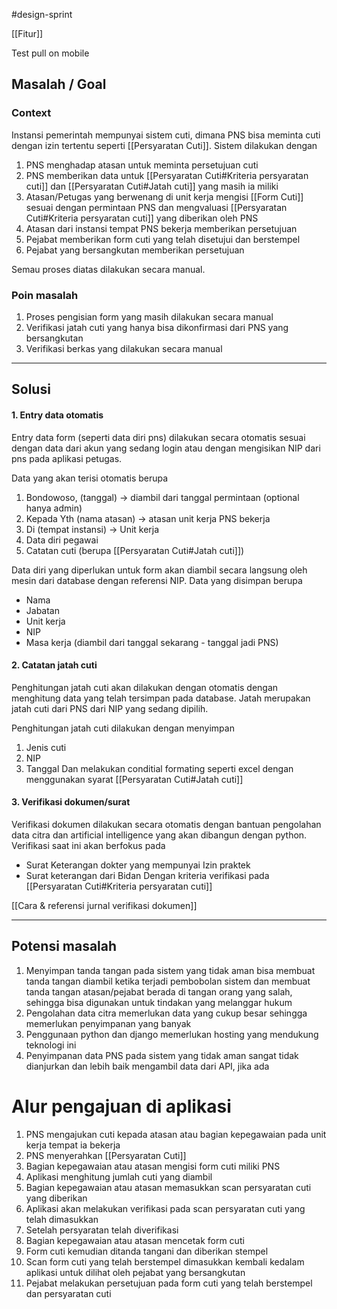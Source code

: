#design-sprint

[[Fitur]]

Test pull on mobile

## Masalah / Goal
### Context
Instansi pemerintah mempunyai sistem cuti, dimana PNS bisa meminta cuti dengan izin tertentu seperti [[Persyaratan Cuti]]. Sistem dilakukan dengan 
1. PNS menghadap atasan untuk meminta persetujuan cuti 
2. PNS memberikan data untuk [[Persyaratan Cuti#Kriteria persyaratan cuti]] dan [[Persyaratan Cuti#Jatah cuti]] yang masih ia miliki
3. Atasan/Petugas yang berwenang di unit kerja mengisi [[Form Cuti]] sesuai dengan permintaan PNS dan mengvaluasi [[Persyaratan Cuti#Kriteria persyaratan cuti]] yang diberikan oleh PNS
4. Atasan dari instansi tempat PNS bekerja memberikan persetujuan
5. Pejabat memberikan form cuti yang telah disetujui dan berstempel
6. Pejabat yang bersangkutan memberikan persetujuan

Semau proses diatas dilakukan secara manual.

### Poin masalah
1. Proses pengisian form yang masih dilakukan secara manual
2. Verifikasi jatah cuti yang hanya bisa dikonfirmasi dari PNS yang bersangkutan
3. Verifikasi berkas yang dilakukan secara manual

***
## Solusi
#### 1. Entry data otomatis
Entry data form (seperti data diri pns) dilakukan secara otomatis sesuai dengan data dari akun yang sedang login atau dengan mengisikan NIP dari pns pada aplikasi petugas.

Data yang akan terisi otomatis berupa
1. Bondowoso, (tanggal) -> diambil dari tanggal permintaan (optional hanya admin)
2. Kepada Yth (nama atasan) -> atasan unit kerja PNS bekerja
3. Di (tempat instansi) -> Unit kerja
4. Data diri pegawai
5. Catatan cuti (berupa [[Persyaratan Cuti#Jatah cuti]])

Data diri yang diperlukan untuk form akan diambil secara langsung oleh mesin dari database dengan referensi NIP. Data yang disimpan berupa
- Nama
- Jabatan
- Unit kerja
- NIP
- Masa kerja (diambil dari tanggal sekarang - tanggal jadi PNS)

#### 2. Catatan jatah cuti
Penghitungan jatah cuti akan dilakukan dengan otomatis dengan menghitung data yang telah tersimpan pada database. Jatah merupakan jatah cuti dari PNS dari NIP yang sedang dipilih.

Penghitungan jatah cuti dilakukan dengan menyimpan 
1. Jenis cuti
2. NIP
3. Tanggal
Dan melakukan conditial formating seperti excel dengan menggunakan syarat [[Persyaratan Cuti#Jatah cuti]] 

#### 3. Verifikasi dokumen/surat
Verifikasi dokumen dilakukan secara otomatis dengan bantuan pengolahan data citra dan artificial intelligence yang akan dibangun dengan python. Verifikasi saat ini akan berfokus pada
- Surat Keterangan dokter yang mempunyai Izin praktek
- Surat keterangan dari Bidan
Dengan kriteria verifikasi pada [[Persyaratan Cuti#Kriteria persyaratan cuti]]

[[Cara & referensi jurnal verifikasi dokumen]]


***
## Potensi masalah
1. Menyimpan tanda tangan pada sistem yang tidak aman bisa membuat tanda tangan diambil ketika terjadi pembobolan sistem dan membuat tanda tangan atasan/pejabat berada di tangan orang yang salah, sehingga bisa digunakan untuk tindakan yang melanggar hukum
2. Pengolahan data citra memerlukan data yang cukup besar sehingga memerlukan penyimpanan yang banyak
3. Penggunaan python dan django memerlukan hosting yang mendukung teknologi ini
4. Penyimpanan data PNS pada sistem yang tidak aman sangat tidak dianjurkan dan lebih baik mengambil data dari API, jika ada


# Alur pengajuan di aplikasi
1. PNS mengajukan cuti kepada atasan atau bagian kepegawaian pada unit kerja tempat ia bekerja
2. PNS menyerahkan [[Persyaratan Cuti]]
3. Bagian kepegawaian atau atasan mengisi form cuti miliki PNS
4. Aplikasi menghitung jumlah cuti yang diambil
5. Bagian kepegawaian atau atasan memasukkan scan persyaratan cuti yang diberikan
6. Aplikasi akan melakukan verifikasi pada scan persyaratan cuti yang telah dimasukkan
7. Setelah persyaratan telah diverifikasi
8. Bagian kepegawaian atau atasan mencetak form cuti 
9. Form cuti kemudian ditanda tangani dan diberikan stempel
10. Scan form cuti yang telah berstempel dimasukkan kembali kedalam aplikasi untuk dilihat oleh pejabat yang bersangkutan
11. Pejabat melakukan persetujuan pada form cuti yang telah berstempel dan persyaratan cuti  